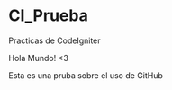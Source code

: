 CI_Prueba
=========

Practicas de CodeIgniter

<p>Hola Mundo! <3 </p>
<p>Esta es una pruba sobre el uso de GitHub</p>
